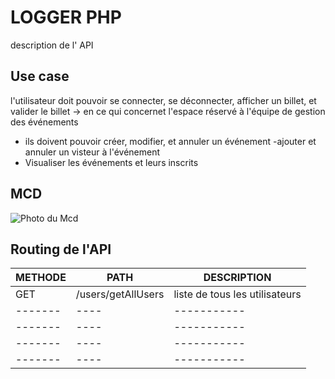 # LOGGER PHP

description de l' API

## Use case
l'utilisateur doit pouvoir se connecter, se déconnecter, afficher un billet, et valider le billet 
-> en ce qui concernet l'espace réservé à l'équipe de gestion des événements 
- ils doivent pouvoir créer, modifier, et annuler un événement
-ajouter et annuler un visteur à l'événement 
- Visualiser les événements et leurs inscrits 
## MCD

<img src="../Mcd-Billet.png" alt="Photo du Mcd">

## Routing de l'API

|  METHODE  |  PATH  |  DESCRIPTION  |
|  -------  |  ----  |  -----------  |
|GET|/users/getAllUsers|liste de tous les utilisateurs|
|-------|----|-----------|
|-------|----|-----------|
|-------|----|-----------|
|-------|----|-----------|